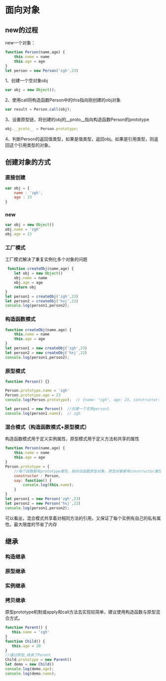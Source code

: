# 面向对象

## new的过程
new一个对象：
```js
function Person(name,age) {
    this.name = name
    this.age = age 
}
let person = new Person('zgh',23)
```
1、创建一个空对象obj
```js
var obj = new Object();
```

2、使用call将构造函数Person中的this指向刚创建的obj对象
```js
var result = Person.call(obj);
```

3、设置原型链，将创建的obj的__proto__指向构造函数Person的prototype
```js
obj.__proto__ = Person.prototype;
```

4、判断Person的返回值类型，如果是值类型，返回obj。如果是引用类型，则返回这个引用类型的对象。


## 创建对象的方式

### 直接创建

```js
var obj = {
    name : 'zgh',
    age : 23
}
```

### new

```js
var obj = new Object()
obj.name = 'zgh'
obj.age = 23
```

### 工厂模式
工厂模式解决了重复实例化多个对象的问题
```js
 function createObj(name,age) {
    let obj = new Object()
    obj.name = name
    obj.age = age 
    return obj
}
let person1 = createObj('zgh',23)
let person2 = createObj('hxj',22)
console.log(person1,person2);
```

### 构造函数模式

```js
function createObj(name,age) {
    this.name = name 
    this.age = age 
}
let person1 = new createObj('zgh',23)
let person2 = new createObj('hxj',22)
console.log(person1,person2);
```

### 原型模式

```js
function Person() {}

Person.prototype.name = 'zgh'
Person.prototype.age = 23
console.log(Person.prototype);  // {name: "zgh", age: 23, constructor: ƒ}
    
let person1 = new Person()  //创建一个实例person1
console.log(person1.name);  // zgh
```

### 混合模式（构造函数模式+原型模式）
构造函数模式用于定义实例属性，原型模式用于定义方法和共享的属性

```js
function Person(name,age) {
    this.name = name 
    this.age = age 
}
Person.prototype = {
    //每个函数都有prototype属性，指向该函数原型对象，原型对象都有constructor属性，这是一个指向prototype属性所在函数的指针
    constructor : Person,
    say: function() {
        console.log(this.name);
    }
}
let person1 = new Person('zgh',23)
let person2 = new Person('hxj',22)
console.log(person1,person2);
```

可以看出，混合模式共享着对相同方法的引用，又保证了每个实例有自己的私有属性。最大限度的节省了内存

## 继承
### 构造继承
 
### 原型继承
 
### 实例继承
 
### 拷贝继承

原型prototype机制或apply和call方法去实现较简单，建议使用构造函数与原型混合方式。
 ```js
function Parent() {
    this.name = 'zgh'
}
function Child() {
    this.age = 20
}
//通过原型,继承了Parent
Child.prototype = new Parent()
let demo = new Child()
console.log(demo.age);
console.log(demo.name);
 ```